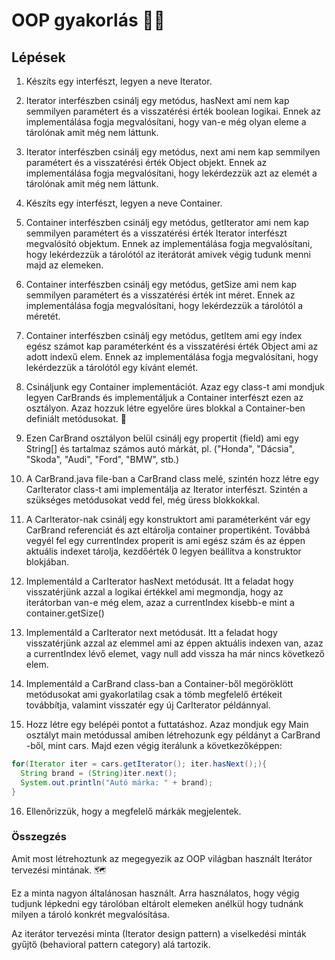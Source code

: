 # OOP gyakorlás 🏋️‍♂️
## Lépések
1. Készíts egy interfészt, legyen a neve Iterator.

2. Iterator interfészben csinálj egy metódus, hasNext ami nem kap semmilyen paramétert és a visszatérési érték boolean logikai. Ennek az implementálása fogja megvalósítani, hogy van-e még olyan eleme a tárolónak amit még nem láttunk.

3. Iterator interfészben csinálj egy metódus, next ami nem kap semmilyen paramétert és a visszatérési érték Object objekt. Ennek az implementálása fogja megvalósítani, hogy lekérdezzük azt az elemét a tárolónak amit még nem láttunk.

4. Készíts egy interfészt, legyen a neve Container.

5. Container interfészben csinálj egy metódus, getIterator ami nem kap semmilyen paramétert és a visszatérési érték Iterator interfészt megvalósító objektum. Ennek az implementálása fogja megvalósítani, hogy lekérdezzük a tárolótól az iterátorát amivek végig tudunk menni majd az elemeken.

6. Container interfészben csinálj egy metódus, getSize ami nem kap semmilyen paramétert és a visszatérési érték int méret. Ennek az implementálása fogja megvalósítani, hogy lekérdezzük a tárolótól a méretét.

7. Container interfészben csinálj egy metódus, getItem ami egy index egész számot kap paraméterként és a visszatérési érték Object ami az adott indexű elem. Ennek az implementálása fogja megvalósítani, hogy lekérdezzük a tárolótól egy kívánt elemét.

8. Csináljunk egy Container implementációt. Azaz egy class-t ami mondjuk legyen CarBrands és implementáljuk a Container interfészt ezen az osztályon. Azaz hozzuk létre egyelőre üres blokkal a Container-ben definiált metódusokat. 🚗

9. Ezen CarBrand osztályon belül csinálj egy propertit (field) ami egy String[] és tartalmaz számos autó márkát, pl. ("Honda", "Dácsia", "Skoda", "Audi", "Ford", "BMW", stb.)

10. A CarBrand.java file-ban a CarBrand class melé, szintén hozz létre egy CarIterator class-t ami implementálja az Iterator interfészt. Szintén a szükséges metódusokat vedd fel, még üress blokkokkal.

11. A CarIterator-nak csinálj egy konstruktort ami paraméterként vár egy CarBrand referenciát és azt eltárolja container propertiként. Továbbá vegyél fel egy currentIndex properit is ami egész szám és az éppen aktuális indexet tárolja, kezdőérték 0 legyen beállítva a konstruktor blokjában.

12. Implementáld a CarIterator hasNext metódusát. Itt a feladat hogy visszatérjünk azzal a logikai értékkel ami megmondja, hogy az iterátorban van-e még elem, azaz a currentIndex kisebb-e mint a container.getSize()

13. Implementáld a CarIterator next metódusát. Itt a feladat hogy visszatérjünk azzal az elemmel ami az éppen aktuális indexen van, azaz a currentIndex lévő elemet, vagy null add vissza ha már nincs következő elem.

14. Implementáld a CarBrand class-ban a Container-ből megöröklött metódusokat ami gyakorlatilag csak a tömb megfelelő értékeit továbbítja, valamint visszatér egy új CarIterator példánnyal. 

15. Hozz létre egy belépéi pontot a futtatáshoz. Azaz mondjuk egy Main osztályt main metódussal amiben létrehozunk egy példányt a CarBrand -ből, mint cars. Majd ezen végig iterálunk a következőképpen:

```java
for(Iterator iter = cars.getIterator(); iter.hasNext();){
  String brand = (String)iter.next();
  System.out.println("Autó márka: " + brand);
}
```
16. Ellenőrizzük, hogy a megfelelő márkák megjelentek.

### Összegzés
Amit most létrehoztunk az megegyezik az OOP világban használt Iterátor tervezési mintának. 🗺️

Ez a minta nagyon általánosan használt. Arra használatos, hogy végig tudjunk lépkedni egy tárolóban eltárolt elemeken anélkül hogy tudnánk milyen a tároló konkrét megvalósítása.

Az iterátor tervezési minta (Iterator design pattern) a viselkedési minták gyűjtő (behavioral pattern category) alá tartozik.

